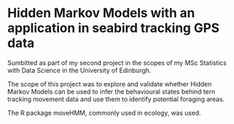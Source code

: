 # Hidden Markov Models with an application in seabird tracking GPS data

Sumbitted as part of my second project in the scopes of my MSc Statistics with Data Science in the University of Edinburgh.

The scope of this project was to explore and validate whether Hidden Markov Models can be used to infer the behavioural states behind tern tracking movement data 
and use them to identify potential foraging areas.

The R package moveHMM, commonly used in ecology, was used.


